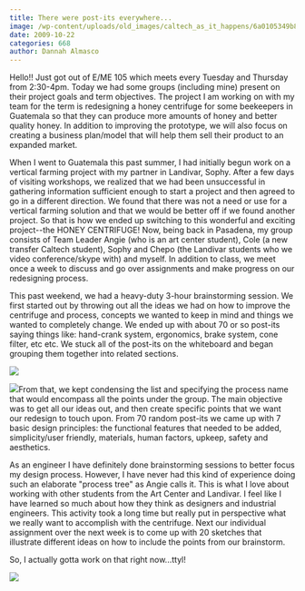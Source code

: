 ```yaml
---
title: There were post-its everywhere...
image: /wp-content/uploads/old_images/caltech_as_it_happens/6a0105349b8251970b0120a661c707970c.jpg
date: 2009-10-22
categories: 668
author: Dannah Almasco
---
```



Hello!!
Just got out of E/ME 105 which meets every Tuesday and Thursday from 2:30-4pm. Today we had some groups (including mine) present on their project goals and term objectives. 
The project I am working on with my team for the term is redesigning a honey centrifuge for some beekeepers in Guatemala so that they can produce more amounts of honey and better quality honey. In addition to improving the prototype, we will also focus on creating a business plan/model that will help them sell their product to an expanded market.

When I went to Guatemala this past summer, I had initially begun work on a vertical farming project with my partner in Landivar, Sophy. After a few days of visiting workshops, we realized that we had been unsuccessful in gathering information sufficient enough to start a project and then agreed to go in a different direction. We found that there was not a need or use for a vertical farming solution and that we would be better off if we found another project. So that is how we ended up switching to this wonderful and exciting project--the HONEY CENTRIFUGE!
Now, being back in Pasadena, my group consists of Team Leader Angie (who is an art center student), Cole (a new transfer Caltech student), Sophy and Chepo (the Landivar students who we video conference/skype with) and myself. In addition to class, we meet once a week to discuss and go over assignments and make progress on our redesigning process.

This past weekend, we had a heavy-duty 3-hour brainstorming session. We first started out by throwing out all the ideas we had on how to improve the centrifuge and process, concepts we wanted to keep in mind and things we wanted to completely change. We ended up with about 70 or so post-its saying things like: hand-crank system, ergonomics, brake system, cone filter, etc etc. We stuck all of the post-its on the whiteboard and began grouping them together into related sections.


![](/old_images/caltech_as_it_happens/6a0105349b8251970b0120a661c736970c.jpg)

![](/old_images/caltech_as_it_happens/6a0105349b8251970b0120a60b4469970b.jpg)From that, we kept condensing the list and specifying the process name that would encompass all the points under the group. The main objective was to get all our ideas out, and then create specific points that we want our redesign to touch upon. From 70 random post-its we came up with 7 basic design principles: the functional features that needed to be added, simplicity/user friendly, materials, human factors, upkeep, safety and aesthetics.

As an engineer I have definitely done brainstorming sessions to better focus my design process. However, I have never had this kind of experience doing such an elaborate "process tree" as Angie calls it. This is what I love about working with other students from the Art Center and Landivar. I feel like I have learned so much about how they think as designers and industrial engineers. This activity took a long time but really put in perspective what we really want to accomplish with the centrifuge. Next our individual assignment over the next week is to come up with 20 sketches that illustrate different ideas on how to include the points from our brainstorm.

So, I actually gotta work on that right now...ttyl!


![](/old_images/caltech_as_it_happens/6a0105349b8251970b0120a60b4952970b.jpg)
